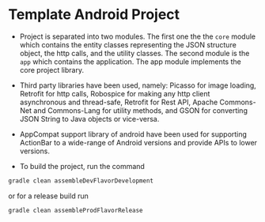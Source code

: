 Template Android Project
===========

* Project is separated into two modules. The first one the the `core` module which contains the entity classes representing the JSON structure object, the http calls, and the utility classes. The second module is the `app` which contains the application. The app module implements the core project library.

* Third party libraries have been used, namely: Picasso for image loading, Retrofit for http calls, Robospice for making any http client asynchronous and thread-safe, Retrofit for Rest API, Apache Commons-Net and Commons-Lang for utility methods, and GSON for converting JSON String to Java objects or vice-versa.

* AppCompat support library of android have been used for supporting ActionBar to a wide-range of Android versions and provide APIs to lower versions.

* To build the project, run the command
```groovy
gradle clean assembleDevFlavorDevelopment
```
or for a release build run
```groovy
gradle clean assembleProdFlavorRelease
```
